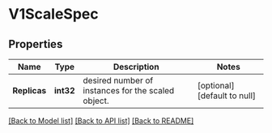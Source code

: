# V1ScaleSpec

## Properties
Name | Type | Description | Notes
------------ | ------------- | ------------- | -------------
**Replicas** | **int32** | desired number of instances for the scaled object. | [optional] [default to null]

[[Back to Model list]](../README.md#documentation-for-models) [[Back to API list]](../README.md#documentation-for-api-endpoints) [[Back to README]](../README.md)


